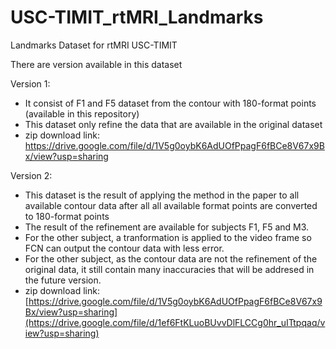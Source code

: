 # USC-TIMIT_rtMRI_Landmarks
Landmarks Dataset for rtMRI USC-TIMIT

There are version available in this dataset

Version 1:
- It consist of F1 and F5 dataset from the contour with 180-format points (available in this repository)
- This dataset only refine the data that are available in the original dataset
- zip download link: https://drive.google.com/file/d/1V5g0oybK6AdUOfPpagF6fBCe8V67x9Bx/view?usp=sharing

Version 2:
- This dataset is the result of applying the method in the paper to all available contour data after all all available format points are converted to 180-format points
- The result of the refinement are available for subjects F1, F5 and M3.
- For the other subject, a tranformation is applied to the video frame so FCN can output the contour data with less error.
- For the other subject, as the contour data are not the refinement of the original data, it still contain many inaccuracies that will be addresed in the future version.
- zip download link: [https://drive.google.com/file/d/1V5g0oybK6AdUOfPpagF6fBCe8V67x9Bx/view?usp=sharing](https://drive.google.com/file/d/1ef6FtKLuoBUvvDlFLCCg0hr_uITtpqaq/view?usp=sharing)
